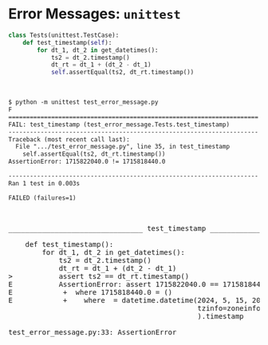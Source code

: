 # Error Messages: `unittest`

```python
class Tests(unittest.TestCase):
    def test_timestamp(self):
        for dt_1, dt_2 in get_datetimes():
            ts2 = dt_2.timestamp()
            dt_rt = dt_1 + (dt_2 - dt_1)
            self.assertEqual(ts2, dt_rt.timestamp())
```

<br/>

```txt
$ python -m unittest test_error_message.py 
F
======================================================================
FAIL: test_timestamp (test_error_message.Tests.test_timestamp)
----------------------------------------------------------------------
Traceback (most recent call last):
  File ".../test_error_message.py", line 35, in test_timestamp
    self.assertEqual(ts2, dt_rt.timestamp())
AssertionError: 1715822040.0 != 1715818440.0

----------------------------------------------------------------------
Ran 1 test in 0.003s

FAILED (failures=1)
```

<br/>

<pre class="code-wrapper fragment fade-in">
<tt class="hljs"><span class="pytest-bad">________________________________ test_timestamp ________________________________</span>

    def test_timestamp():
        for dt_1, dt_2 in get_datetimes():
            ts2 = dt_2.timestamp()
            dt_rt = dt_1 + (dt_2 - dt_1)
<span class="pytest-error">>           assert ts2 == dt_rt.timestamp()
E           AssertionError: assert 1715822040.0 == 1715818440.0
E            +  where 1715818440.0 = <built-in method timestamp of datetime.datetime object at 0x7154d82baf70>()
E            +    where <built-in method timestamp of datetime.datetime object at 0x7154d82baf70> = datetime.datetime(2024, 5, 15, 20, 14,
                                             tzinfo=zoneinfo.ZoneInfo(key='America/New_York')
                                             ).timestamp

test_error_message.py</span>:33: AssertionError
</tt>
</pre>

